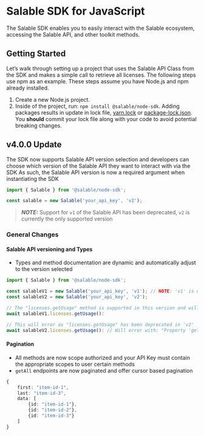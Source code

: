 # Salable SDK for JavaScript

The Salable SDK enables you to easily interact with the Salable ecosystem, accessing the Salable API, and other toolkit methods.

## Getting Started

Let’s walk through setting up a project that uses the Salable API Class from the SDK and makes a simple call to retrieve all licenses. The following steps use npm as an example. These steps assume you have Node.js and npm already installed.

1. Create a new Node.js project.
2. Inside of the project, run: `npm install @salable/node-sdk`. Adding packages results in update in lock file, [yarn.lock](https://yarnpkg.com/getting-started/qa/#should-lockfiles-be-committed-to-the-repository) or [package-lock.json](https://docs.npmjs.com/configuring-npm/package-lock-json). You **should** commit your lock file along with your code to avoid potential breaking changes.

## v4.0.0 Update

The SDK now supports Salable API version selection and developers can choose which version of the Salable API they want to interact with via the SDK
As such, the Salable API version is now a required argument when instantiating the SDK 

```typescript
import { Salable } from '@salable/node-sdk';

const salable = new Salable('your_api_key', 'v2');
```
> **_NOTE:_**  Support for `v1` of the Salable API has been deprecated, `v2` is currently the only supported version

### General Changes

#### Salable API versioning and Types
- Types and method documentation are dynamic and automatically adjust to the version selected

```typescript
import { Salable } from '@salable/node-sdk';

const salableV1 = new Salable('your_api_key', 'v1'); // NOTE: 'v1' is not supported and used for example purposes
const salableV2 = new Salable('your_api_key', 'v2');

// The "licenses.getUsage" method is supported in this version and will work
await salableV1.licenses.getUsage(): 

// This will error as "licenses.getUsage" has been deprecated in 'v2'
await salableV2.licenses.getUsage(): // Will error with: "Property 'getUsage' does not exist ..."
```
#### Pagination
- All methods are now scope authorized and your API Key must contain the appropriate scopes to user certain methods
- `getAll` endpoints are now paginated and offer cursor based pagination

```typescript
{
	first: "item-id-1",
	last: "item-id-3",
	data: [
		{id: "item-id-1"}, 
		{id: "item-id-2"}, 
		{id: "item-id-3"}
	]
}
```